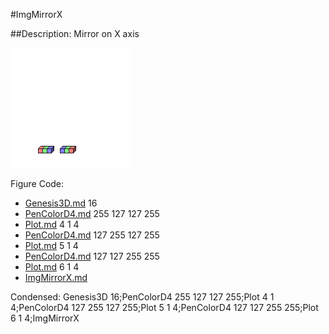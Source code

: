 #ImgMirrorX

##Description: Mirror on X axis

![](ImgMirrorX.png)

Figure Code:
- [Genesis3D.md](Genesis3D) 16
- [PenColorD4.md](PenColorD4) 255 127 127 255
- [Plot.md](Plot) 4 1 4
- [PenColorD4.md](PenColorD4) 127 255 127 255
- [Plot.md](Plot) 5 1 4
- [PenColorD4.md](PenColorD4) 127 127 255 255
- [Plot.md](Plot) 6 1 4
- [ImgMirrorX.md](ImgMirrorX)

Condensed: Genesis3D 16;PenColorD4 255 127 127 255;Plot 4 1 4;PenColorD4 127 255 127 255;Plot 5 1 4;PenColorD4 127 127 255 255;Plot 6 1 4;ImgMirrorX

